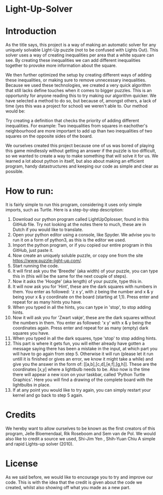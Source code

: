 # Light-Up-Solver

# Introduction
As the title says, this project is a way of making an automatic solver for any uniquely solvable Light-Up puzzle (not to be confused with Lights Out).
This solver uses a way of creating inequalities per area that a white square can see. By creating these inequalities we can add different inequalities together to provoke more information about the square.

We then further optimized the setup by creating different ways of adding these inequalities, or making sure to remove unnecessary inequalities.
Because we used these technologies, we created a very quick algorithm that still lacks define touches when it comes to bigger puzzles. This is an opportunity for anyone reading this to try making our algorithm quicker. We have selected a method to do so, but because of, amongst others, a lack of time (yes this was a project for school) we weren't able to. Our method would be:

Try creating a definition that checks the priority of adding different inequalities. For example: Two inequalities from squares in eachother's neighbourhood are more important to add up than two inequalities of two squares on the opposite sides of the board.

We ourselves created this project because one of us was bored of playing this game mindlessly without getting an answer if the puzzle is too difficult, so we wanted to create a way to make something that will solve it for us. We learned a lot about python in itself, but also about making an efficient program, handy datastructures and keeping our code as simple and clear as possible.

# How to run:
It is fairly simple to run this program, considering it uses only simple imports, such as Turtle. Here is a step-by-step description:
1) Download our python program called LightUpOplosser, found in this GitHub file. Try not looking at the notes there to much, these are in Dutch if you would like to translate.
2) Open your python editor using a console, like Spyder. We advise you to run it on a form of python3, as this is the editor we used.
3) Import the python program, or if you copied our entire program in this GitHub, just paste it.
4) Now create an uniquely soluble puzzle, or copy one from the site https://www.puzzle-light-up.com/.
5) Start running the code.
6) It will first ask you the 'Breedte' (aka width) of your puzzle, you can type this in (this will be the same for the next couple of steps).
7) Now it asks the 'Hoogte' (aka length) of your puzzle, type this in.
8) It will now ask you for 'Hint', these are the dark squares with numbers in them. You enter as followed: 'z x y', with z being the number and x & y being your x & y coordinate on the board (starting at 1,1). Press enter and repeat for as many hints you have.
9) When you typed in all the hints, you can type in 'stop', to stop adding hints.
10) Now it will ask you for 'Zwart vakje', these are the dark squares without the numbers in them. You enter as followed: 'x y' with x & y being the coordinates again. Press enter and repeat for as many (empty) dark squares you have.
11) When you typed in all the dark squares, type 'stop' to stop adding hints.
12) This part is where it gets fun, you will either already have gotten a message saying there has been a mistake in the input, at which part you will have to go again from step 5. Otherwise it will run (please let it run untill it is finished or gives an error, we know it might take a while) and give you the answer in the form of:
[[a,b],[c,d],[e,f],[g,h]]. These are the coordinates [x,y] where a lightbulb needs to be. Also now is the time there will appear a new icon on your taskbar, called 'Python Turtle Graphics'. Here you will find a drawing of the complete board with the lightbulbs in place.
13) If at any point you would like to try again, you can simply restart your kernel and go back to step 5 again.

# Credits
We hereby want to allow ourselves to be known as the first creators of this program, Jelle Bloemendaal, Rik Roseboom and Sem van de Pol. We would also like to credit a source we used, Shi-Jim Yen , Shih-Yuan Chiu A simple and rapid Lights-up solver (2010).

# License
As we said before, we would like to encourage you to try and improve our code. This is with the idea that the credit is given about the code we created, whilst also showing off what you made as a new part.

